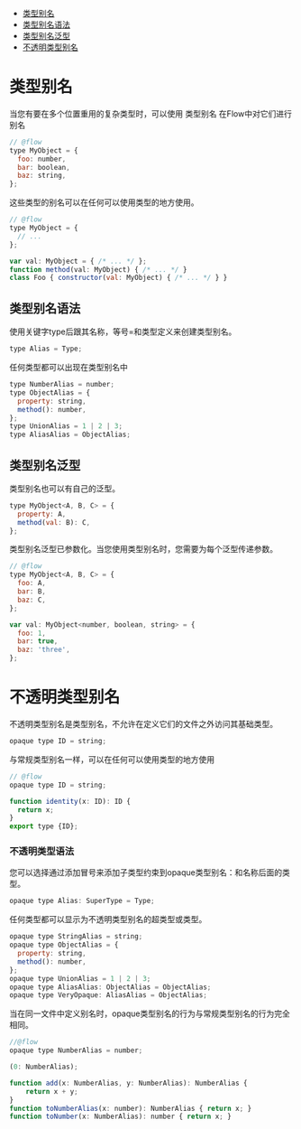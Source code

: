 * [类型别名](#类型别名)
* [类型别名语法](#类型别名语法)
* [类型别名泛型](#类型别名泛型)
* [不透明类型别名](#不透明类型别名)



# 类型别名

当您有要在多个位置重用的复杂类型时，可以使用 类型别名 在Flow中对它们进行别名

```js
// @flow
type MyObject = {
  foo: number,
  bar: boolean,
  baz: string,
};
```

这些类型的别名可以在任何可以使用类型的地方使用。

```js
// @flow
type MyObject = {
  // ...
};

var val: MyObject = { /* ... */ };
function method(val: MyObject) { /* ... */ }
class Foo { constructor(val: MyObject) { /* ... */ } }
```

## 类型别名语法

使用关键字type后跟其名称，等号=和类型定义来创建类型别名。

```js
type Alias = Type;
```

任何类型都可以出现在类型别名中

```js
type NumberAlias = number;
type ObjectAlias = {
  property: string,
  method(): number,
};
type UnionAlias = 1 | 2 | 3;
type AliasAlias = ObjectAlias;
```

## 类型别名泛型

类型别名也可以有自己的泛型。

```js
type MyObject<A, B, C> = {
  property: A,
  method(val: B): C,
};
```

类型别名泛型已参数化。当您使用类型别名时，您需要为每个泛型传递参数。

```js
// @flow
type MyObject<A, B, C> = {
  foo: A,
  bar: B,
  baz: C,
};

var val: MyObject<number, boolean, string> = {
  foo: 1,
  bar: true,
  baz: 'three',
};
```

# 不透明类型别名

不透明类型别名是类型别名，不允许在定义它们的文件之外访问其基础类型。

```js
opaque type ID = string;
```

与常规类型别名一样，可以在任何可以使用类型的地方使用

```js
// @flow
opaque type ID = string;

function identity(x: ID): ID {
  return x;
}
export type {ID};
```

### 不透明类型语法

您可以选择通过添加冒号来添加子类型约束到opaque类型别名：和名称后面的类型。

```js
opaque type Alias: SuperType = Type;
```

任何类型都可以显示为不透明类型别名的超类型或类型。

```js
opaque type StringAlias = string;
opaque type ObjectAlias = {
  property: string,
  method(): number,
};
opaque type UnionAlias = 1 | 2 | 3;
opaque type AliasAlias: ObjectAlias = ObjectAlias;
opaque type VeryOpaque: AliasAlias = ObjectAlias;
```

当在同一文件中定义别名时，opaque类型别名的行为与常规类型别名的行为完全相同。

```js
//@flow
opaque type NumberAlias = number;

(0: NumberAlias);

function add(x: NumberAlias, y: NumberAlias): NumberAlias {
    return x + y;
}
function toNumberAlias(x: number): NumberAlias { return x; }
function toNumber(x: NumberAlias): number { return x; }
```